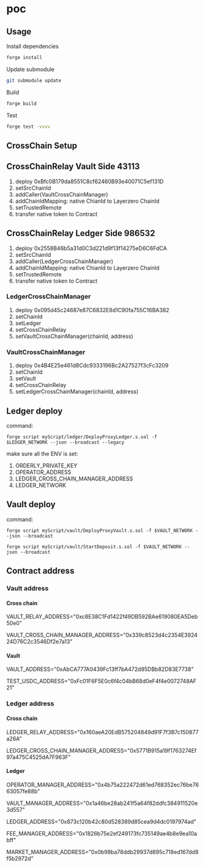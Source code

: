 # poc

## Usage

Install dependencies

```sh
forge install
```

Update submodule

```sh
git submodule update
```

Build

```sh
forge build
```

Test

```sh
forge test -vvvv
```

## CrossChain Setup

## CrossChainRelay Vault Side 43113

1. deploy 0xBfc0B179da8551C8cf62460B93e40071C5ef131D
2. setSrcChainId
3. addCaller(VaultCrossChainManager)
4. addChainIdMapping: native ChianId to Layerzero ChainId
5. setTrustedRemote
6. transfer native token to Contract

## CrossChainRelay Ledger Side 986532

1. deploy 0x2558B46b5a31d0C3d221d9f13f14275eD6C6FdCA
2. setSrcChainId
3. addCaller(LedgerCrossChainManager)
4. addChainIdMapping: native ChianId to Layerzero ChainId
5. setTrustedRemote
6. transfer native token to Contract

### LedgerCrossChainManager

1. deploy 0x095d45c24687e87C6832E8d1C90fa755C16BA382
2. setChainId
3. setLedger
4. setCrossChainRelay
5. setVaultCrossChainManager(chainId, address)

### VaultCrossChainManager

1. deploy 0x4B4E25e461d8Cdc9333196Bc2A27527f3cFc3209
2. setChainId
3. setVault
4. setCrossChainRelay
5. setLedgerCrossChainManager(chainId, address)

## Ledger deploy

command:

`forge script myScript/ledger/DeployProxyLedger.s.sol -f $LEDGER_NETWORK --json --broadcast --legacy`

make sure all the ENV is set:

1. ORDERLY_PRIVATE_KEY
2. OPERATOR_ADDRESS
3. LEDGER_CROSS_CHAIN_MANAGER_ADDRESS
4. LEDGER_NETWORK

## Vault deploy

command:

`forge script myScript/vault/DeployProxyVault.s.sol -f $VAULT_NETWORK --json --broadcast`

`forge script myScript/vault/StartDeposit.s.sol -f $VAULT_NETWORK --json --broadcast`

## Contract address

### Vault address

#### Cross chain

VAULT_RELAY_ADDRESS="0xc8E38C1Fd1422f49DB592BAe619080EA5Deb50e0"

VAULT_CROSS_CHAIN_MANAGER_ADDRESS="0x339c8523d4c2354E392424D76C2c3546Df2e7a13"

#### Vault

VAULT_ADDRESS="0xAbCA777A0439Fc13ff7bA472d85DBb82D83E7738"

TEST_USDC_ADDRESS="0xFc01F6F5E0c6f4c04bB68d0eF4f4e0072748AF21"

### Ledger address

#### Cross chain

LEDGER_RELAY_ADDRESS="0x160aeA20EdB575204849d91F7f3B7c150877a26A"

LEDGER_CROSS_CHAIN_MANAGER_ADDRESS="0x5771B915a19f1763274Ef97a475C4525dA7F963F"

#### Ledger

OPERATOR_MANAGER_ADDRESS="0x4b75a222472d61ed768352ec76be7663057fe88b"

VAULT_MANAGER_ADDRESS="0x1a46be28ab241f5a64f82ddfc384911520e3d557"

LEDGER_ADDRESS="0x873c120b42c80d528389d85cea9d4dc0197974ad"

FEE_MANAGER_ADDRESS="0x1826b75e2ef249173fc735149ae4b8e9ea10abff"

MARKET_MANAGER_ADDRESS="0x0b98ba78ddb29937d895c718ed167dd8f5b2972d"
